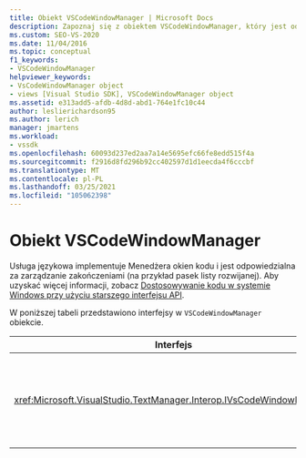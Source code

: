 ```yaml
---
title: Obiekt VSCodeWindowManager | Microsoft Docs
description: Zapoznaj się z obiektem VSCodeWindowManager, który jest odpowiedzialny za zarządzanie zakończeniami, na przykład pasek listy rozwijanej.
ms.custom: SEO-VS-2020
ms.date: 11/04/2016
ms.topic: conceptual
f1_keywords:
- VSCodeWindowManager
helpviewer_keywords:
- VsCodeWindowManager object
- views [Visual Studio SDK], VSCodeWindowManager object
ms.assetid: e313add5-afdb-4d8d-abd1-764e1fc10c44
author: leslierichardson95
ms.author: lerich
manager: jmartens
ms.workload:
- vssdk
ms.openlocfilehash: 60093d237ed2aa7a14e5695efc66fe8edd515f4a
ms.sourcegitcommit: f2916d8fd296b92cc402597d1d1eecda4f6cccbf
ms.translationtype: MT
ms.contentlocale: pl-PL
ms.lasthandoff: 03/25/2021
ms.locfileid: "105062398"
---
```

# <a name="vscodewindowmanager-object"></a>Obiekt VSCodeWindowManager

Usługa językowa implementuje Menedżera okien kodu i jest odpowiedzialna za zarządzanie zakończeniami (na przykład pasek listy rozwijanej). Aby uzyskać więcej informacji, zobacz [Dostosowywanie kodu w systemie Windows przy użyciu starszego interfejsu API](/previous-versions/visualstudio/visual-studio-2015/extensibility/customizing-code-windows-by-using-the-legacy-api?preserve-view=true&view=vs-2015).

W poniższej tabeli przedstawiono interfejsy w `VSCodeWindowManager` obiekcie.

|Interfejs|Opis|
|---------------|-----------------|
|<xref:Microsoft.VisualStudio.TextManager.Interop.IVsCodeWindowManager>|Zezwala na dodawanie, a także do usuwania z okna kodu lub usuwanie z niego.|
